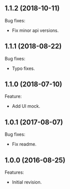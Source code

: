 ## 1.1.2 (2018-10-11)
Bug fixes:
   * Fix minor api versions.

  
## 1.1.1 (2018-08-22)

Bug fixes:
  * Typo fixes.
  
## 1.1.0 (2018-07-10)

Feature:
  * Add UI mock.

## 1.0.1 (2017-08-07)

Bug fixes:
  * Fix readme.
  
## 1.0.0 (2016-08-25)

Features:
  * Initial revision.


<!--
	Markdown
	Copyright 2017-2018 IS2T. All rights reserved.
	For demonstration purpose only.
	IS2T PROPRIETARY. Use is subject to license terms.
-->